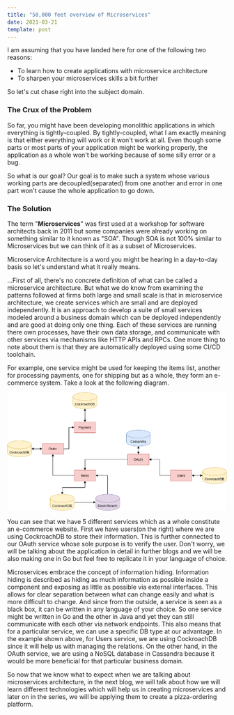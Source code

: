 ```yaml
---
title: "50,000 feet overview of Microservices"
date: 2021-03-21
template: post
---
```


I am assuming that you have landed here for one of the following two reasons:

- To learn how to create applications with microservice architecture
- To sharpen your microservices skills a bit further

So let's cut chase right into the subject domain.

### The Crux of the Problem

So far, you might have been developing monolithic applications in which everything is tightly-coupled. By tightly-coupled, what I am exactly meaning is that either everything will work or it won't work at all. Even though some parts or most parts of your application might be working properly, the application as a whole won't be working because of some silly error or a bug.

So what is our goal?
Our goal is to make such a system whose various working parts are decoupled(separated) from one another and error in one part won't cause the whole application to go down.

### The Solution

The term "**Microservices**" was first used at a workshop for software architects back in 2011 but some companies were already working on something similar to it known as "SOA". Though SOA is not 100% similar to Microservices but we can think of it as a subset of Microservices.

Microservice Architecture is a word you might be hearing in a day-to-day basis so let's understand what it really means.

...First of all, there's no concrete definition of what can be called a microservice architecture. But what we do know from examining the patterns followed at firms both large and small scale is that in microservice architecture, we create services which are small and are deployed independently. It is an approach to develop a suite of small services modeled around a business domain which can be deployed independently and are good at doing only one thing. Each of these services are running there own processes, have their own data storage, and communicate with other services via mechanisms like HTTP APIs and RPCs. One more thing to note about them is that they are automatically deployed using some CI/CD toolchain.

For example, one service might be used for keeping the items list, another for processing payments, one for shipping but as a whole, they form an e-commerce system. Take a look at the following diagram.

![Project Architecture](./example.png)

You can see that we have 5 different services which as a whole constitute an e-commerce website.
First we have users(on the right) where we are using CockroachDB to store their information. This is further connected to our OAuth service whose sole purpose is to verify the user. Don't worry, we will be talking about the application in detail in further blogs and we will be also making one in Go but feel free to replicate it in your language of choice.

Microservices embrace the concept of information hiding. Information hiding is described as hiding as much information as possible inside a component and exposing as little as possible via external interfaces. This allows for clear separation between what can change easily and what is more difficult to change. And since from the outside, a service is seen as a black box, it can be written in any language of your choice. So one service might be written in Go and the other in Java and yet they can still communicate with each other via network endpoints. This also means that for a particular service, we can use a specific DB type at our advantage. In the example shown above, for Users service, we are using CockroachDB since it will help us with managing the relations. On the other hand, in the OAuth service, we are using a NoSQL database in Cassandra because it would be more beneficial for that particular business domain.

So now that we know what to expect when we are talking about microservices architecture, in the next blog, we will talk about how we will learn different technologies which will help us in creating microservices and later on in the series, we will be applying them to create a pizza-ordering platform.
